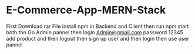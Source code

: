 # E-Commerce-App-MERN-Stack
First Download rar File
install npm in Backend and Client 
then run npm start both 
thn Go Admin pannel
then login Admin@gmail.com 
password 12345
add product and then logout
then sign up user
 and then login then use user pannel
